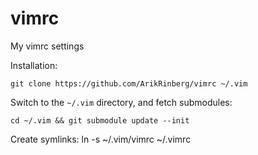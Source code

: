 # vimrc
My vimrc settings

Installation:

    git clone https://github.com/ArikRinberg/vimrc ~/.vim

Switch to the `~/.vim` directory, and fetch submodules:

    cd ~/.vim && git submodule update --init

Create symlinks:
    ln -s ~/.vim/vimrc ~/.vimrc
